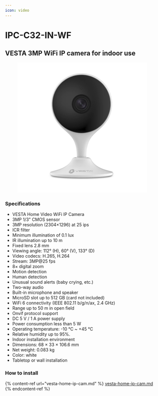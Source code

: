 ```yaml
---
icon: video
---
```


# IPC-C32-IN-WF

## VESTA 3MP WiFi IP camera for indoor use

<figure><img src="../.gitbook/assets/image (6) (1) (1) (1) (1) (1) (1).png" alt=""><figcaption></figcaption></figure>

### Specifications

* VESTA Home Video WiFi IP Camera
* 3MP 1/3" CMOS sensor
* 3MP resolution (2304×1296) at 25 ips
* ICR filter
* Minimum illumination of 0.1 lux
* IR illumination up to 10 m
* Fixed lens 2.8 mm
* Viewing angle: 112° (H), 60° (V), 133° (D)
* Video codecs: H.265, H.264
* Stream: 3MP@25 fps
* 8× digital zoom
* Motion detection
* Human detection
* Unusual sound alerts (baby crying, etc.)
* Two-way audio
* Built-in microphone and speaker
* MicroSD slot up to 512 GB (card not included)
* WiFi 6 connectivity (IEEE 802.11 b/g/n/ax, 2.4 GHz)
* Range up to 50 m in open field
* Onvif protocol support
* DC 5 V / 1 A power supply
* Power consumption less than 5 W
* Operating temperature: -10 °C \~ +45 °C
* Relative humidity up to 95%.
* Indoor installation environment
* Dimensions: 68 × 33 × 106.6 mm
* Net weight: 0.083 kg
* Color: white
* Tabletop or wall installation

### How to install

{% content-ref url="vesta-home-ip-cam.md" %}
[vesta-home-ip-cam.md](vesta-home-ip-cam.md)
{% endcontent-ref %}
